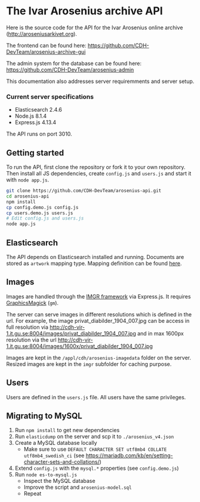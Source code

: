 # The Ivar Arosenius archive API

Here is the source code for the API for the Ivar Arosenius online archive (http://aroseniusarkivet.org).

The frontend can be found here: https://github.com/CDH-DevTeam/arosenius-archive-gui

The admin system for the database can be found here: https://github.com/CDH-DevTeam/arosenius-admin

This documentation also addresses server requiremments and server setup.

### Current server specifications

- Elasticsearch 2.4.6
- Node.js 8.1.4
- Express.js 4.13.4

The API runs on port 3010.

## Getting started

To run the API, first clone the repository or fork it to your own repository. Then install all JS dependencies, create `config.js` and `users.js` and start it with `node app.js`.

```sh
git clone https://github.com/CDH-DevTeam/arosenius-api.git
cd arosenius-api
npm install
cp config.demo.js config.js
cp users.demo.js users.js
# Edit config.js and users.js
node app.js
```

## Elasticsearch

The API depends on Elasticsearch installed and running. Documents are stored as `artwork` mapping type. Mapping definition can be found [here](https://github.com/CDH-DevTeam/arosenius-api/blob/master/es-artwork-mapping.json).

## Images

Images are handled through the [IMGR framework](https://github.com/sydneystockholm/imgr) via Express.js.
It requires [GraphicsMagick](http://www.graphicsmagick.org/README.html) (`gm`).

The server can serve images in different resolutions which is defined in the url. For example, the image privat_diabilder_1904_007.jpg can be access in full resolution via http://cdh-vir-1.it.gu.se:8004/images/privat_diabilder_1904_007.jpg and in max 1600px resolution via the url http://cdh-vir-1.it.gu.se:8004/images/1600x/privat_diabilder_1904_007.jpg

Images are kept in the `/appl/cdh/arosenius-imagedata` folder on the server. Resized images are kept in the `imgr` subfolder for caching purpose.

## Users

Users are defined in the `users.js` file. All users have the same privileges.

## Migrating to MySQL

1. Run `npm install` to get new dependencies
2. Run `elasticdump` on the server and scp it to `./arosenius_v4.json`
3. Create a MySQL database locally
   - Make sure to use `DEFAULT CHARACTER SET utf8mb4 COLLATE utf8mb4_swedish_ci` (see https://mariadb.com/kb/en/setting-character-sets-and-collations/)
4. Extend `config.js` with the `mysql.*` properties (see `config.demo.js`)
5. Run `node es-to-mysql.js`
   - Inspect the MySQL database
   - Improve the script and `arosenius-model.sql`
   - Repeat
